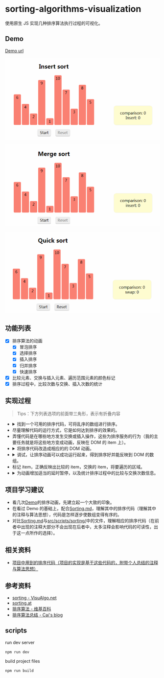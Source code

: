# sorting-algorithms-visualization

使用原生 JS 实现几种排序算法执行过程的可视化。

## Demo

[Demo url](https://nevenleung.github.io/sorting-algorithms-visualization/)

![](https://github.com/NevenLeung/sorting-algorithms-visualization/blob/master/demo/insert-sort.gif)

![](https://github.com/NevenLeung/sorting-algorithms-visualization/blob/master/demo/merge-sort.gif)

![](https://github.com/NevenLeung/sorting-algorithms-visualization/blob/master/demo/quick-sort.gif)

## 功能列表

- [x] 排序算法的动画
  - [x] 冒泡排序
  - [x] 选择排序
  - [x] 插入排序
  - [x] 归并排序
  - [x] 快速排序
- [x] 比较元素、交换与插入元素、遍历范围元素的颜色标记
- [x] 排序过程中，比较次数与交换、插入次数的统计

## 实现过程

> Tips：下方列表选项的前面带三角形，表示有折叠内容

- <details>
    <summary>找到一个可用的排序代码，可将乱序的数组进行排序。</summary>
    <ul>
      <li>可以是伪代码或者其他编程语言写的排序代码，再用 JS 实现一遍</li>
    </ul>
  </details>
- 尽量理解代码的运行方式，它是如何达到排序的效果的。
- 弄懂代码是在哪些地方发生交换或插入操作，这些为排序服务的行为（我的主要任务就是将这些地方变成动画，反映在 DOM 的 item 上）。
- <details>
    <summary>将排序代码改造成相应的的 DOM 动画。</summary>
    <ul>
      <li>交换动画与插入动画的实现分为两个部分：节点移动动画、节点交换(插入)操作</li>
      <li>使用异步编程确保节点交换(插入)操作发生在动画执行完毕之后，这样就可以将节点移动动画和节点交换(插入)操作很好的结合起来</li>
      <li>
        <details>
          <summary><code>swap()</code> 与 <code>insert()</code> 的实现细节</summary>
          <ul>
            <li>关键点一: 使用 transform 的 translateX 实现节点的平移动画（transform 属性不会改变节点在 DOM 中的实际位置，也不会影响其他节点位置）。</li>
            <li>关键点二: 使用<code>animation = el.animate()</code>来执行动画，再把节点交换(插入)操作放在<code>animation.onfinish</code>的回调函数中, 以确保节点交换(插入)操作发生在动画执行完毕之后。</li>
            <li>关键点三：<code>swap()</code>与<code>insert()</code>返回一个 promise，以供在相应排序函数中进行调用。将<code>resolve()</code>写在<code>animation.onfinish</code>中，节点交换(插入)操作之后的地方。</li>
          </ul>
        </details>
      </li>
    </ul>
  </details>
- <details>
    <summary>调试，让排序动画可以成功运行起来，得到排序好并能反映到 DOM 的数组。</summary>
    <ul>
      <li>在归并排序与快速排序中使用了递归，但在递归过程中使用异步编程与其他情况下使用异步编程没有太多的区别</li>
    </ul>
  </details>
- 标记 item，正确反映出比较的 item，交换的 item，将要遍历的区域。
- <details>
    <summary>为动画增加适当的延时暂停，以及统计排序过程中的比较与交换次数信息。</summary>
    <ul>
      <li>尽量在每一次颜色标记取消后、每一次循环结束后、每一个交换（插入）操作之后执行一个短时的暂停，让动画的颜色变化可以正确反映出程序的执行阶段</li>
    </ul>
  </details>

## 项目学习建议

- 看几次[Demo](https://nevenleung.github.io/sorting-algorithms-visualization/)的排序动画，先建立起一个大致的印象。
- 在看过 Demo 的基础上，配合[Sorting.md](https://github.com/NevenLeung/sorting-algorithms-visualization/blob/master/Sorting.md)，理解其中的排序代码（理解其中的注释与算法思想），代码是怎样逐步使数组变得有序的。
- 对比[Sorting.md](https://github.com/NevenLeung/sorting-algorithms-visualization/blob/master/Sorting.md)与[src/scripts/sorting/](https://github.com/NevenLeung/sorting-algorithms-visualization/blob/master/src/scripts/sorting/)中的文件，理解相应的排序代码（在前者中出现的注释大部分不会出现在后者中，太多注释会影响代码的可读性，出于这一点所作的选择）。

## 相关资料

- [项目中用到的排序代码（项目的实现是基于这些代码的，附带个人总结的注释与算法思想）](https://github.com/NevenLeung/sorting-algorithms-visualization/blob/master/Sorting.md)

## 参考资料

- [sorting - VisuAlgo.net](https://visualgo.net/en/sorting)
- [sorting.at](http://sorting.at/)
- [排序算法 - 维基百科](https://zh.wikipedia.org/wiki/%E6%8E%92%E5%BA%8F%E7%AE%97%E6%B3%95)
- [排序算法总结 - Cai's blog](http://ccc013.github.io/2016/11/20/%E6%8E%92%E5%BA%8F%E7%AE%97%E6%B3%95%E6%80%BB%E7%BB%93/)

## scripts

run dev server

```
npm run dev
```

build project files

```
npm run build
```

